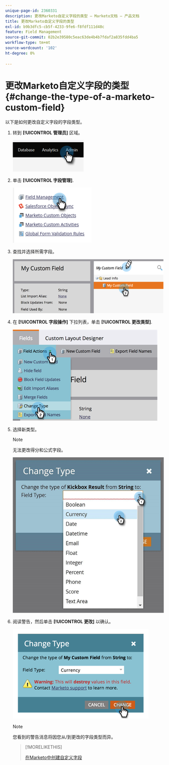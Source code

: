 ```yaml
---
unique-page-id: 2360331
description: 更改Marketo自定义字段的类型 — Marketo文档 — 产品文档
title: 更改Marketo自定义字段的类型
exl-id: b9b3dfc5-cb5f-4233-9fe6-f8fdf111d48c
feature: Field Management
source-git-commit: 02b2e39580c5eac63de4b4b7fdaf2a835fdd4ba5
workflow-type: tm+mt
source-wordcount: '102'
ht-degree: 0%

---
```


# 更改Marketo自定义字段的类型 {#change-the-type-of-a-marketo-custom-field}

以下是如何更改自定义字段的字段类型。

1. 转到 **[!UICONTROL 管理员]** 区域。

   ![](assets/change-the-type-of-a-marketo-custom-field-1.png)

1. 单击 **[!UICONTROL 字段管理]**.

   ![](assets/change-the-type-of-a-marketo-custom-field-2.png)

1. 查找并选择所需字段。

   ![](assets/change-the-type-of-a-marketo-custom-field-3.png)

1. 在 **[!UICONTROL 字段操作]** 下拉列表，单击 **[!UICONTROL 更改类型]**.

   ![](assets/change-the-type-of-a-marketo-custom-field-4.png)

1. 选择新类型。

   >[!NOTE]
   >
   >无法更改得分和公式字段。

   ![](assets/change-the-type-of-a-marketo-custom-field-5.png)

1. 阅读警告，然后单击 **[!UICONTROL 更改]** 以确认。

   ![](assets/change-the-type-of-a-marketo-custom-field-6.png)

   >[!NOTE]
   >
   >您看到的警告消息将因您从/到更改的字段类型而异。

   >[!MORELIKETHIS]
   >
   >[在Marketo中创建自定义字段](/help/marketo/product-docs/administration/field-management/create-a-custom-field-in-marketo.md)
